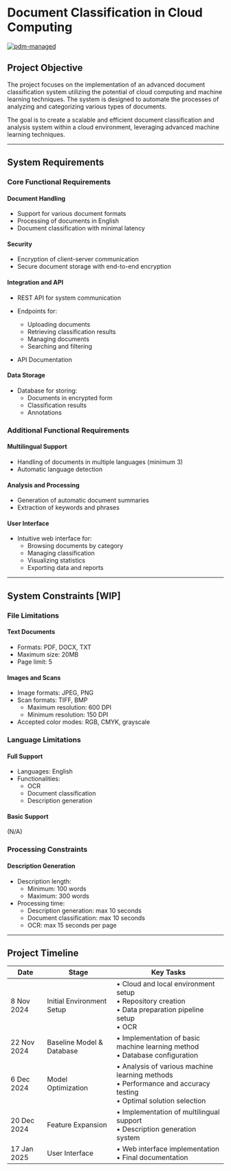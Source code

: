# Document Classification in Cloud Computing

[![pdm-managed](https://img.shields.io/endpoint?url=https%3A%2F%2Fcdn.jsdelivr.net%2Fgh%2Fpdm-project%2F.github%2Fbadge.json)](https://pdm-project.org)

## Project Objective

The project focuses on the implementation of an advanced document classification system utilizing the potential of cloud
computing and machine learning techniques. The system is designed to automate the processes of analyzing and
categorizing various types of documents.

The goal is to create a scalable and efficient document classification and analysis system within a cloud environment,
leveraging advanced machine learning techniques.

---

## System Requirements

### Core Functional Requirements

#### Document Handling

- Support for various document formats
- Processing of documents in English
- Document classification with minimal latency

#### Security

- Encryption of client-server communication
- Secure document storage with end-to-end encryption

#### Integration and API

- REST API for system communication
- Endpoints for:
    - Uploading documents
    - Retrieving classification results
    - Managing documents
    - Searching and filtering

- API Documentation

#### Data Storage

- Database for storing:
    - Documents in encrypted form
    - Classification results
    - Annotations

### Additional Functional Requirements

#### Multilingual Support

- Handling of documents in multiple languages (minimum 3)
- Automatic language detection

#### Analysis and Processing

- Generation of automatic document summaries
- Extraction of keywords and phrases

#### User Interface

- Intuitive web interface for:
    - Browsing documents by category
    - Managing classification
    - Visualizing statistics
    - Exporting data and reports

---

## System Constraints [WIP]

### File Limitations

#### Text Documents

- Formats: PDF, DOCX, TXT
- Maximum size: 20MB
- Page limit: 5

#### Images and Scans

- Image formats: JPEG, PNG
- Scan formats: TIFF, BMP
    - Maximum resolution: 600 DPI
    - Minimum resolution: 150 DPI
- Accepted color modes: RGB, CMYK, grayscale

### Language Limitations

#### Full Support

- Languages: English
- Functionalities:
    - OCR
    - Document classification
    - Description generation

#### Basic Support

(N/A)

### Processing Constraints

#### Description Generation

- Description length:
    - Minimum: 100 words
    - Maximum: 300 words
- Processing time:
    - Description generation: max 10 seconds
    - Document classification: max 10 seconds
    - OCR: max 15 seconds per page

---

## Project Timeline

| Date        | Stage                     | Key Tasks                                                                                                            |
|-------------|---------------------------|----------------------------------------------------------------------------------------------------------------------|
| 8 Nov 2024  | Initial Environment Setup | • Cloud and local environment setup<br>• Repository creation<br>• Data preparation pipeline setup<br>• OCR           |
| 22 Nov 2024 | Baseline Model & Database | • Implementation of basic machine learning method<br>• Database configuration                                        |
| 6 Dec 2024  | Model Optimization        | • Analysis of various machine learning methods<br>• Performance and accuracy testing<br>• Optimal solution selection |
| 20 Dec 2024 | Feature Expansion         | • Implementation of multilingual support<br>• Description generation system                                          |
| 17 Jan 2025 | User Interface            | • Web interface implementation<br>• Final documentation                                                              |
